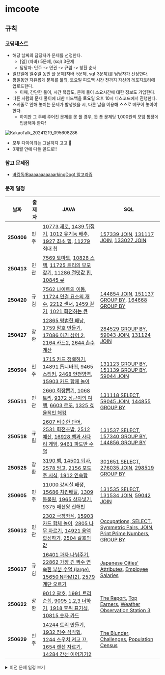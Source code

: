 # imcoote
## 규칙
### 코딩테스트
- 해당 날짜의 담당자가 문제를 선정한다.
  - [일] (자바) 5문제, (sql) 3문제
  - 담당자: 민주 -> 민관 -> 규림 -> 창환 순서
- 일요일에 일주일 동안 풀 문제(자바-5문제, sql-3문제)를 담당자가 선정한다.
- 평일동안 자유롭게 문제를 풀되, 토요일 피드백 시간 전까지 자신의 레포지토리에 업로드한다.
  - 이때, 간단한 풀이, 시간 복잡도, 문제 풀이 소요시간에 대한 정보도 기입한다.
- 다른 사람의 문제 풀이에 대한 피드백을 토요일 오후 10시 디스코드에서 진행한다.
- 스케줄로 인해 놓치는 문제가 발생했을 시, 다른 날을 이용해 스스로 메꾸어 놓아야 한다.
  - 하지만 그 주에 주어진 문제를 못 풀 경우, 못 푼 문제당 1,000원씩 모임 통장에 입금해야 한다!

![KakaoTalk_20241219_095608286](https://github.com/user-attachments/assets/3dfebd60-04ae-4385-9473-e92ba91fc121)  
- 모두 다이아되는 그날까지 고고 🚀
- 3개월 안에 다들 골드로!!

### 참고 문제집
- [바킹독(BaaaaaaaaaaarkingDog) 알고리즘](https://www.acmicpc.net/workbook/top)

### 문제 일정
| 날짜      | 출제자 | JAVA                                                                                 | SQL                                                                                  |
|-----------|--------|---------------------------------------------------------------------------------------------|---------------------------------------------------------------------------------------------|
| **250406**| 민주 | [10773 제로](https://www.acmicpc.net/problem/10773), [1439 뒤집기](https://www.acmicpc.net/problem/1439), [1012 유기농 배추](https://www.acmicpc.net/problem/1012), [1927 최소 힙](https://www.acmicpc.net/problem/1927), [11279 최대 힙](https://www.acmicpc.net/problem/11279) | [157339 JOIN](https://school.programmers.co.kr/learn/courses/30/lessons/157339), [131117 JOIN](https://school.programmers.co.kr/learn/courses/30/lessons/131117), [133027 JOIN](https://school.programmers.co.kr/learn/courses/30/lessons/133027) |
| **250413**| 민관 | [7569 토마토](https://www.acmicpc.net/problem/7569), [10828 스택](https://www.acmicpc.net/problem/10828), [11725 트리의 부모 찾기](https://www.acmicpc.net/problem/11725), [11286 절댓값 힙](https://www.acmicpc.net/problem/11286), [10845 큐](https://www.acmicpc.net/problem/10845) |  |
| **250420**| 규림 | [7562 나이트의 이동](https://www.acmicpc.net/problem/7562), [11724 연결 요소의 개수](https://www.acmicpc.net/problem/11724), [2212 센서](https://www.acmicpc.net/problem/2212), [1459 걷기](https://www.acmicpc.net/problem/1459), [1021 회전하는 큐](https://www.acmicpc.net/problem/1021)| [144854 JOIN](https://school.programmers.co.kr/learn/courses/30/lessons/144854), [151137 GROUP BY](https://school.programmers.co.kr/learn/courses/30/lessons/151137), [164668 GROUP BY](https://school.programmers.co.kr/learn/courses/30/lessons/164668)| 
| **250427**| 창환 | [12865 평범한 배낭](https://www.acmicpc.net/problem/12865), [1759 암호 만들기](https://www.acmicpc.net/problem/1759), [17086 아기 상어 2](https://www.acmicpc.net/problem/17086), [2164 카드2](https://www.acmicpc.net/problem/2164), [2644 촌수계산](https://www.acmicpc.net/problem/2644)| [284529 GROUP BY](https://school.programmers.co.kr/learn/courses/30/lessons/284529), [59043 JOIN](https://school.programmers.co.kr/learn/courses/30/lessons/59043), [131124 JOIN](https://school.programmers.co.kr/learn/courses/30/lessons/131124)| 
| **250504**| 민주 | [1715 카드 정렬하기](https://www.acmicpc.net/problem/1715), [14891  톱니바퀴](https://www.acmicpc.net/problem/14891), [9465 스티커](https://www.acmicpc.net/problem/9465), [2468 안전영역](https://www.acmicpc.net/problem/2468), [15903 카드 합체 놀이](https://www.acmicpc.net/problem/15903)| [131123 GROUP BY](https://school.programmers.co.kr/learn/courses/30/lessons/131123), [151139 GROUP BY](https://school.programmers.co.kr/learn/courses/30/lessons/151139), [59044 JOIN](https://school.programmers.co.kr/learn/courses/30/lessons/59044)|
| **250511**| 민관 | [2660 회장뽑기](https://www.acmicpc.net/problem/2660), [1068 트리](https://www.acmicpc.net/problem/1068), [9372 상근이의 여행](https://www.acmicpc.net/problem/9372), [6603 로또](https://www.acmicpc.net/problem/6603), [1325 효율적인 해킹](https://www.acmicpc.net/problem/1325)| [131118 SELECT](https://school.programmers.co.kr/learn/courses/30/lessons/131118), [59045 JOIN](https://school.programmers.co.kr/learn/courses/30/lessons/59045), [144855 GROUP BY](https://school.programmers.co.kr/learn/courses/30/lessons/144855)|  
| **250518**| 규림 |[2607 비슷한 단어](https://www.acmicpc.net/problem/2607), [2531 회전초밥](https://www.acmicpc.net/problem/2531), [2512 예산](https://www.acmicpc.net/problem/2512), [16928 뱀과 사다리 게임](https://www.acmicpc.net/problem/16928), [9461 파도반 수열](https://www.acmicpc.net/problem/9461) |[131537 SELECT](https://school.programmers.co.kr/learn/courses/30/lessons/131537), [157340 GROUP BY](https://school.programmers.co.kr/learn/courses/30/lessons/157340), [144856 GROUP BY](https://school.programmers.co.kr/learn/courses/30/lessons/144856) |
| **250525**| 창환 |[3190 뱀](https://www.acmicpc.net/problem/3190), [14501 퇴사](https://www.acmicpc.net/problem/14501), [2578 빙고](https://www.acmicpc.net/problem/2578), [2156 포도주 시식](https://www.acmicpc.net/problem/2156), [1912 연속합](https://www.acmicpc.net/problem/1912) |[301651 SELECT](https://school.programmers.co.kr/learn/courses/30/lessons/301651), [276035 JOIN](https://school.programmers.co.kr/learn/courses/30/lessons/276035), [298519 GROUP BY](https://school.programmers.co.kr/learn/courses/30/lessons/298519) |   
| **250605**| 민주 |[11000 강의실 배정](https://www.acmicpc.net/problem/11000), [15686 치킨배달](https://www.acmicpc.net/problem/15686), [1309 동물원](https://www.acmicpc.net/problem/1309), [1965 상자넣기](https://www.acmicpc.net/problem/1965), [9375 패션왕 신해빈](https://www.acmicpc.net/problem/9375) |[131535 SELECT](https://school.programmers.co.kr/learn/courses/30/lessons/131535), [131534 JOIN](https://school.programmers.co.kr/learn/courses/30/lessons/131534), [59042 JOIN](https://school.programmers.co.kr/learn/courses/30/lessons/59042) | 
| **250612**| 민관 | [2302 극장좌석](https://www.acmicpc.net/problem/2302), [15903 카드 합체 놀이](https://www.acmicpc.net/problem/15903), [2805 나무 자르기](https://www.acmicpc.net/problem/2805), [14921 용액 합성하기](https://www.acmicpc.net/problem/14921), [2504 괄호의 값](https://www.acmicpc.net/problem/2504)| [Occupations, SELECT](https://www.hackerrank.com/challenges/occupations/problem?isFullScreen=true), [Symmetric Pairs, JOIN](https://www.hackerrank.com/challenges/symmetric-pairs/problem?isFullScreen=true), [Print Prime Numbers,  GROUP BY](https://www.hackerrank.com/challenges/print-prime-numbers/problem?isFullScreen=true)|   
| **250617**| 규림 | [16401 과자 나눠주기](https://www.acmicpc.net/problem/16401), [22862 가장 긴 짝수 연속한 부분 수열 (large)](https://www.acmicpc.net/problem/22862), [15650 N과M(2)](https://www.acmicpc.net/problem/15650), [2579 계단 오르기](https://www.acmicpc.net/problem/2579)| [Japanese Cities' Attributes](https://www.hackerrank.com/challenges/japanese-cities-attributes/problem?isFullScreen=true), [Employee Salaries](https://www.hackerrank.com/challenges/salary-of-employees/problem?isFullScreen=true) | 
| **250622**| 창환 | [9012 괄호](https://www.acmicpc.net/problem/9012), [1991 트리 순회](https://www.acmicpc.net/problem/1991), [9095 1,2,3 더하기](https://www.acmicpc.net/problem/9095), [1918 후위 표기식](https://www.acmicpc.net/problem/1918), [10815 숫자 카드](https://www.acmicpc.net/problem/10815)| [The Report](https://www.hackerrank.com/challenges/the-report/problem?isFullScreen=true), [Top Earners](https://www.hackerrank.com/challenges/earnings-of-employees/problem?isFullScreen=true), [Weather Observation Station 3](https://www.hackerrank.com/challenges/weather-observation-station-3/problem?isFullScreen=true) |   
| **250629**| 민주 | [14244 트리 만들기](https://www.acmicpc.net/problem/14244), [1932 정수 삼각형](https://www.acmicpc.net/problem/1932), [1244 스우치 켜고 끄](https://www.acmicpc.net/problem/1244), [1654 랜선 자르기](https://www.acmicpc.net/problem/1654), [14284 간선 이어가기2](https://www.acmicpc.net/problem/14284)| [The Blunder](https://www.hackerrank.com/challenges/the-blunder/problem?isFullScreen=true), [Challenges](https://www.hackerrank.com/challenges/challenges/problem?isFullScreen=true), [Population Census](https://www.hackerrank.com/challenges/asian-population/problem?isFullScreen=true) |   


<details>
  <summary>이전 문제 일정 보기</summary>

| 날짜      | 출제자 | 실버                                                                                 | 브론즈                                                                                  |
|-----------|--------|---------------------------------------------------------------------------------------------|---------------------------------------------------------------------------------------------|
| **241104**| 규림 | [1926 그림](https://www.acmicpc.net/problem/1926), [2178 미로 탐색](https://www.acmicpc.net/problem/2178), [15683 감시](https://www.acmicpc.net/problem/15683) | -- |
| **241107**| 민주 | [1697 숨바꼭질](https://www.acmicpc.net/problem/1697), [2583 영역 구하기](https://www.acmicpc.net/problem/2583) | -- |
| **241111**| 규림 | [11047 동전 0](https://www.acmicpc.net/problem/11047), [1931 회의실 배정](https://www.acmicpc.net/problem/1931) | -- |
| **241114**| 민주 | [2217 로브](https://www.acmicpc.net/problem/2217), [2170 선 긋기](https://www.acmicpc.net/problem/2170) | -- |
| **241125**| 규림 | [14888 연산자 끼워넣기](https://www.acmicpc.net/problem/14888), [14889 스타트와 링크](https://www.acmicpc.net/problem/14889) | -- |
| **241128**| 민주 | [1149 RGB거리](https://www.acmicpc.net/problem/1149), [2240 자두나무](https://www.acmicpc.net/problem/2240) | -- |
| **241202**| 규림 | [17140 이차원 배열과 연산](https://www.acmicpc.net/problem/17140), [11399 ATM](https://www.acmicpc.net/problem/11399) | -- |
| **241217**| 민관 | [14501 퇴사](https://www.acmicpc.net/problem/14501), [1260 DFS와 BFS](https://www.acmicpc.net/problem/1260) | [2480 주사위 세개](https://www.acmicpc.net/problem/2480), [2525 오븐 시계](https://www.acmicpc.net/problem/2525) |  
| **241219**| 민주 | [1946 신입사원](https://www.acmicpc.net/problem/1946), [1012 유기농 배추](https://www.acmicpc.net/problem/1012) | [25304 영수증](https://www.acmicpc.net/problem/25304), [11720 숫자의 합](https://www.acmicpc.net/problem/11720) |
| **241223**| 규림 | [15649 N과 M(1)](https://www.acmicpc.net/problem/15649), [9095 1,2,3 더하기](https://www.acmicpc.net/problem/9095) | [2675 문자열 반복](https://www.acmicpc.net/problem/2675), [1789 수들의 합](https://www.acmicpc.net/problem/1789) |   
| **241226**| 민관 | [11725 트리의 부모 찾기](https://www.acmicpc.net/problem/11725), [2075 N번째 큰 수](https://www.acmicpc.net/problem/2075) | [1977 완전제곱](https://www.acmicpc.net/problem/1977), [1157 단어 공부](https://www.acmicpc.net/problem/1157) |
| **241230**| 민주 | [11501 주식](https://www.acmicpc.net/problem/11501), [2847 게임을 만든 동준이](https://www.acmicpc.net/problem/2847) | [2566 최댓값](https://www.acmicpc.net/problem/2566), [5622 다이얼](https://www.acmicpc.net/problem/5622) |
| **250114**| 규림 | 브론즈팀 다 푸셔서 냈어용 풀 사람 풀어주세요! | [2309 일곱 난쟁이](https://www.acmicpc.net/problem/2309), [10828 스택](https://www.acmicpc.net/problem/10828) |
| **250117**| 규림 | [1920 수 찾기](https://www.acmicpc.net/problem/1920), [18870 좌표 압축](https://www.acmicpc.net/problem/18870) | [4796 캠핑](https://www.acmicpc.net/problem/4796), [2960 에라토스테네스의 체](https://www.acmicpc.net/problem/2960) |  
| **250120**| 민관 | [9657 돌 게임3](https://www.acmicpc.net/problem/9657), [1874 스택 수열](https://www.acmicpc.net/problem/1874) | [1110 더하기 사이클](https://www.acmicpc.net/problem/1110), [3035 스캐너](https://www.acmicpc.net/problem/3035) |  
| **250124**| 민주 | [1026 보물](https://www.acmicpc.net/problem/1026), [13335 트럭](https://www.acmicpc.net/problem/13335) | [2869 달팽이는 올라가고 싶다](https://www.acmicpc.net/problem/2869), [2816 디지털 티비](https://www.acmicpc.net/problem/2816) |
| **설연휴 보너스**| 민관 | [17825_주사위윷놀이](https://www.acmicpc.net/problem/17825) | 설연휴 기념으로 윷놀이 풀어봅시다! 파이팅! |  
| **250127** | 규림 | [20056 마법사 상어와 파이어볼](https://www.acmicpc.net/problem/20056), [20057 마법사 상어와 토네이도](https://www.acmicpc.net/problem/20057)| 삼성 2문제! 연휴동안 풀어보아용 |  
| **250204**| 민관 | [19583 싸이버개강총회](https://www.acmicpc.net/problem/19583), [18258 큐2](https://www.acmicpc.net/problem/18258) | [2292 벌집](https://www.acmicpc.net/problem/2292), [1919 애너그램만들기](https://www.acmicpc.net/problem/1919) |
| **250207**| 민주 | [2667 단지번호붙이기](https://www.acmicpc.net/problem/2667), [2606 바이러스](https://www.acmicpc.net/problem/2606) | [2609 최대공약수와 최소공배수](https://www.acmicpc.net/problem/2609), [2846 오르막길](https://www.acmicpc.net/problem/2846) |  
| **250212**| 규림 | [2293 동전 1](https://www.acmicpc.net/problem/2293), [1459 걷기](https://www.acmicpc.net/problem/1459) | [1459 걷기](https://www.acmicpc.net/problem/1459), [6359 만취한 상범](https://www.acmicpc.net/problem/6359) |   
| **250213**| 민관 | [1780 종이의개수](https://www.acmicpc.net/problem/1780), [1431 시리얼번호](https://www.acmicpc.net/problem/1431) | [8958 OX퀴즈](https://www.acmicpc.net/problem/8958), [4344 평균은넘겠지](https://www.acmicpc.net/problem/4344) |
| **250218**| 민주 | [1439 뒤집기](https://www.acmicpc.net/problem/1439), [15903 카드 합체 놀이](https://www.acmicpc.net/problem/15903) | [1085 직사각형에서 탈출](https://www.acmicpc.net/problem/1085), [1009 분산처리](https://www.acmicpc.net/problem/1009) |
</details>


